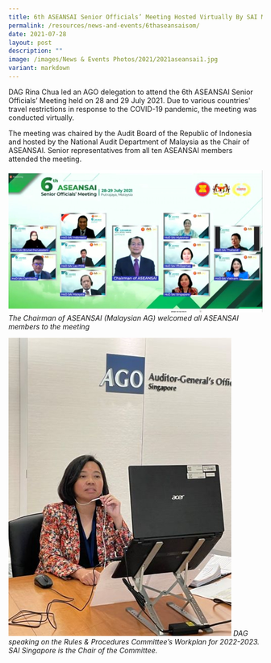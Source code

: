 ```yaml
---
title: 6th ASEANSAI Senior Officials’ Meeting Hosted Virtually By SAI Malaysia
permalink: /resources/news-and-events/6thaseansaisom/
date: 2021-07-28
layout: post
description: ""
image: /images/News & Events Photos/2021/2021aseansai1.jpg
variant: markdown
---
```

DAG Rina Chua led an AGO delegation to attend the 6th ASEANSAI Senior Officials’ Meeting held on 28 and 29 July 2021. Due to various countries' travel restrictions in response to the COVID-19 pandemic, the meeting was conducted virtually. 

The meeting was chaired by the Audit Board of the Republic of Indonesia and hosted by the National Audit Department of Malaysia as the Chair of ASEANSAI.  Senior representatives from all ten ASEANSAI members attended the meeting.

![](/images/News%20&%20Events%20Photos/2021/2021aseansai1.jpg)
*The Chairman of ASEANSAI (Malaysian AG) welcomed all ASEANSAI members to the meeting*

![](/images/News%20&%20Events%20Photos/2021/2021aseansai2.jpg)
*DAG speaking on the Rules & Procedures Committee’s Workplan for 2022-2023. SAI Singapore is the Chair of the Committee.*

